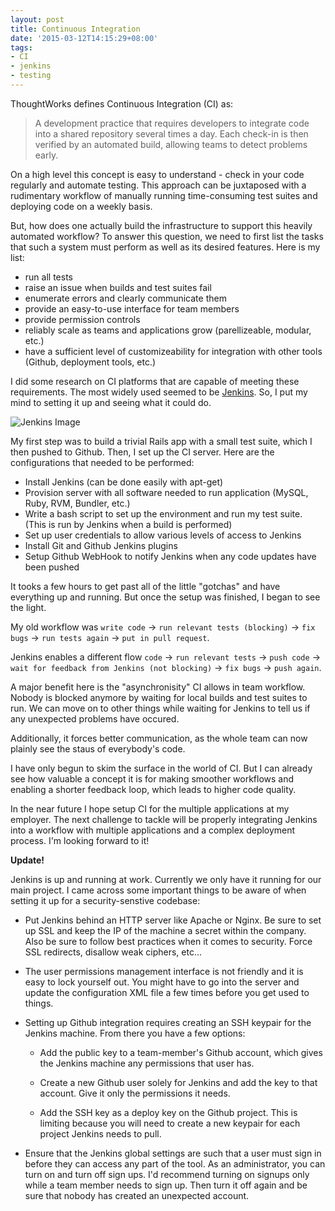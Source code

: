 ```yaml
---
layout: post
title: Continuous Integration
date: '2015-03-12T14:15:29+08:00'
tags:
- CI
- jenkins
- testing
---
```


ThoughtWorks defines Continuous Integration (CI) as:

> A development practice that requires developers to integrate code into a shared repository several times a day. Each check-in is then verified by an automated build, allowing teams to detect problems early.

On a high level this concept is easy to understand - check in your code regularly and automate testing. This approach can be juxtaposed with a rudimentary workflow of manually running time-consuming test suites and deploying code on a weekly basis.

But, how does one actually build the infrastructure to support this heavily automated workflow? To answer this question, we need to first list the tasks that such a system must perform as well as its desired features. Here is my list:

  - run all tests
  - raise an issue when builds and test suites fail
  - enumerate errors and clearly communicate them
  - provide an easy-to-use interface for team members
  - provide permission controls
  - reliably scale as teams and applications grow (parellizeable, modular, etc.)
  - have a sufficient level of customizeability for integration with other tools (Github, deployment tools, etc.)

I did some research on CI platforms that are capable of meeting these requirements. The most widely used seemed to be [Jenkins](http://jenkins-ci.org/). So, I put my mind to setting it up and seeing what it could do.

![Jenkins Image](http://jenkins-ci.org/sites/default/files/jenkins_logo.png)

My first step was to build a trivial Rails app with a small test suite, which I then pushed to Github. Then, I set up the CI server. Here are the configurations that needed to be performed:

- Install Jenkins (can be done easily with apt-get)
- Provision server with all software needed to run application (MySQL, Ruby, RVM, Bundler, etc.)
- Write a bash script to set up the environment and run my test suite. (This is run by Jenkins when a build is performed)
- Set up user credentials to allow various levels of access to Jenkins
- Install Git and Github Jenkins plugins
- Setup Github WebHook to notify Jenkins when any code updates have been pushed

It tooks a few hours to get past all of the little "gotchas" and have everything up and running. But once the setup was finished, I began to see the light.

My old workflow was `write code` -> `run relevant tests (blocking)` -> `fix bugs` -> `run tests again` -> `put in pull request`. 

Jenkins enables a different flow `code` -> `run relevant tests` -> `push code` -> `wait for feedback from Jenkins (not blocking)` -> `fix bugs` -> `push again`.

A major benefit here is the "asynchronisity" CI allows in team workflow. Nobody is blocked anymore by waiting for local builds and test suites to run. We can move on to other things while waiting for Jenkins to tell us if any unexpected problems have occured.

Additionally, it forces better communication, as the whole team can now plainly see the staus of everybody's code.

I have only begun to skim the surface in the world of CI. But I can already see how valuable a concept it is for making smoother workflows and enabling a shorter feedback loop, which leads to higher code quality.

In the near future I hope setup CI for the multiple applications at my employer. The next challenge to tackle will be properly integrating Jenkins into a workflow with multiple applications and a complex deployment process. I'm looking forward to it!

**Update!**

Jenkins is up and running at work. Currently we only have it running for our main project. I came across some important things to be aware of when setting it up for a security-senstive codebase:

- Put Jenkins behind an HTTP server like Apache or Nginx. Be sure to set up SSL and keep the IP of the machine a secret within the company. Also be sure to follow best practices when it comes to security. Force SSL redirects, disallow weak ciphers, etc...

- The user permissions management interface is not friendly and it is easy to lock yourself out. You might have to go into the server and update the configuration XML file a few times before you get used to things.

- Setting up Github integration requires creating an SSH keypair for the Jenkins machine. From there you have a few options:

  - Add the public key to a team-member's Github account, which gives the Jenkins machine any permissions that user has. 

  - Create a new Github user solely for Jenkins and add the key to that account. Give it only the permissions it needs.

  - Add the SSH key as a deploy key on the Github project. This is limiting because you will need to create a new keypair for each project Jenkins needs to pull.


- Ensure that the Jenkins global settings are such that a user must sign in before they can access any part of the tool. As an administrator, you can turn on and turn off sign ups. I'd recommend turning on signups only while a team member needs to sign up. Then turn it off again and be sure that nobody has created an unexpected account.



